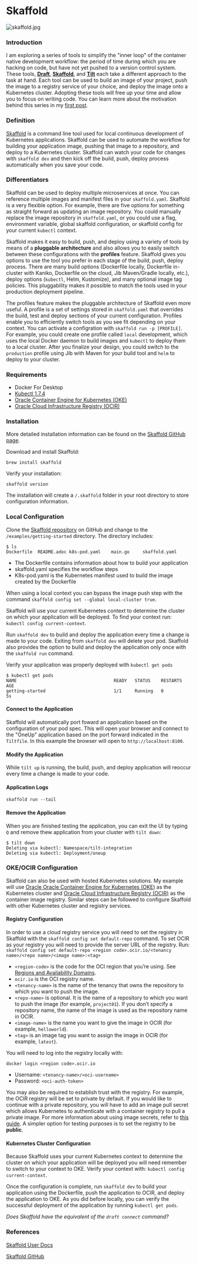 # Skaffold

![skaffold.jpg](https://github.com/GoogleContainerTools/skaffold/blob/master/logo/skaffold.jpg?raw=true)



### Introduction 

I am exploring a series of tools to simplify the "inner loop" of the container native development workflow: the period of time during which you are hacking on code, but have not yet pushed to a version control system. These tools, [**Draft**](draft.md), [**Skaffold**](skaffold.md), and [**Tilt**](tilt.md) each take a different approach to the task at hand.  Each tool can be used to build an image of your project, push the image to a registry service of your choice, and deploy the image onto a Kubernetes cluster. Adopting these tools will free up your time and allow you to focus on writing code. You can learn more about the motivation behind this series in my [first post](intro). 



### Definition 

[Skaffold](https://github.com/GoogleContainerTools/skaffold) is a command line tool used for local continuous development of Kubernetes applications. Skaffold can be used to automate the workflow for building your application image, pushing that image to a repository, and deploy to a Kubernetes cluster. Skaffold can watch your code for changes with `skaffold dev` and then kick off the build, push, deploy process automatically when you save your code. 



### Differentiators

Skaffold can be used to deploy multiple microservices at once. You can reference multiple images and manifest files in your `skaffold.yaml`. Skaffold is a very flexible option. For example, there are five options for something as straight forward as updating an image repository. You could manually replace the image repository in `skaffold.yaml`, or you could use a flag, environment variable, global skaffold configuration, or skaffold config for your current `kubectl` context. 

Skaffold makes it easy to build, push, and deploy using a variety of tools by means of a **pluggable architecture** and also allows you to easily switch between these configurations with the **profiles** feature. Skaffold gives you options to use the tool you prefer in each stage of the build, push, deploy process. There are many build options (Dockerfile locally, Dockerfile in-cluster with Kaniko, Dockerfile on the cloud, Jib Maven/Gradle locally, etc.), deploy options (`kubectl`, Helm, Kustomize), and many optional image tag policies. This pluggability makes it possible to match the tools used in your production deployment pipeline. 

The profiles feature makes the pluggable architecture of Skaffold even more useful. A profile is a set of settings stored in `skaffold.yaml` that overrides the build, test and deploy sections of your current configuration. Profiles enable you to efficiently switch tools as you see fit depending on your context. You can activate a configration with `skaffold run -p [PROFILE]`. For example, you could create one profile called `local` development, which uses the local Docker daemon to build images and `kubectl` to deploy them to a local cluster. After you finalize your design, you could switch to the `production` profile using Jib with Maven for your build tool and `helm` to deploy to your cluster. 



### Requirements

- Docker For Desktop
- [Kubectl 1.7.4](https://kubernetes.io/docs/tasks/tools/install-kubectl/)
- [Oracle Container Engine for Kubernetes (OKE)](https://docs.cloud.oracle.com/iaas/Content/ContEng/Concepts/contengoverview.htm)
- [Oracle Cloud Infrastructure Registry (OCIR)](https://docs.cloud.oracle.com/iaas/Content/Registry/Concepts/registryoverview.htm)



### Installation 

More detailed installation information can be found on the [Skaffold GitHub page](https://github.com/GoogleContainerTools/skaffold). 

Download and install Skaffold: 

`brew install skaffold`

Verify your installation: 

`skaffold version`

The installation will create a `/.skaffold` folder in your root directory to store configuration information.  



### Local Configuration 

Clone the [Skaffold repository](https://github.com/GoogleContainerTools/skaffold) on GitHub and change to the `/examples/getting-started` directory. The directory includes:

```
$ ls 
Dockerfile	README.adoc	k8s-pod.yaml	main.go		skaffold.yaml
```

- The Dockerfile contains information about how to build your application 
- skaffold.yaml specifies the workflow steps
- K8s-pod.yaml is the Kubernetes manifest used to build the image created by the Dockerfile

When using a local context you can bypass the image push step with the command `skaffold config set --global local-cluster true`. 

Skaffold will use your current Kubernetes context to determine the cluster on which your application will be deployed. To find your context run: `kubectl config current-context`. 

Run `skaffold dev` to build and deploy the application every time a change is made to your code. Exiting from `skaffold dev` will delete your pod. Skaffold also provides the option to build and deploy the application only once with the `skaffold run` command. 

Verify your application was properly deployed with `kubectl get pods`

```
$ kubectl get pods
NAME                                     READY   STATUS    RESTARTS   AGE
getting-started                          1/1     Running   0          5s
```

#### Connect to the Application 

Skaffold will automatically port foward an application based on the configuration of your pod spec. This will open your browser and connect to the "OneUp" application based on the port forward indicated in the `Tiltfile`. In this example the browser will open to `http://localhost:8100`.  

#### Modify the Application 

While `tilt up` is running, the build, push, and deploy application will reoccur every time a change is made to your code. 

#### Application Logs

`skaffold run --tail`

#### Remove the Application 

When you are finished testing the application, you can exit the UI by typing `Q` and remove thew application from your cluster with `tilt down`:

```
$ tilt down
Deleting via kubectl: Namespace/tilt-integration
Deleting via kubectl: Deployment/oneup
```





### OKE/OCIR Configuration 

Skaffold can also be used with hosted Kubernetes solutions. My example will use [Oracle Oracle Container Engine for Kubernetes (OKE)](https://docs.cloud.oracle.com/iaas/Content/ContEng/Concepts/contengoverview.htm) as the Kubernetes cluster and [Oracle Cloud Infrastructure Registry (OCIR)](https://docs.cloud.oracle.com/iaas/Content/Registry/Concepts/registryoverview.htm) as the container image registry. Similar steps can be followed to configure Skaffold with other Kubernetes cluster and registry services. 

#### Registry Configuration 

In order to use a cloud registry service you will need to set the registry in Skaffold with the `skaffold config set default-repo` command. To set OCIR as your registry you will need to provide the server URL of the registry. Run: `skaffold config set default-repo <region code>.ocir.io/<tenancy name>/<repo name>/<image name>:<tag>` 

- `<region-code>` is the code for the OCI region that you’re using. See [Regions and Availability Domains](https://docs.cloud.oracle.com/iaas/Content/General/Concepts/regions.htm).
- `ocir.io` is the OCI registry name.
- `<tenancy-name>` is the name of the tenancy that owns the repository to which you want to push the image.
- `<repo-name>` is optional. It is the name of a repository to which you want to push the image (for example, `project01`). If you don’t specify a repository name, the name of the image is used as the repository name in OCIR.
- `<image-name>` is the name you want to give the image in OCIR (for example, `helloworld`).
- `<tag>` is an image tag you want to assign the image in OCIR (for example, `latest`).

You will need to log into the registry locally with:

`docker login <region code>.ocir.io`

- Username: `<tenancy-name>/<oci-username>`
- Password: `<oci-auth-token>`

You may also be required to establish trust with the registry. For example, the OCIR registry will be set to private by default. If you would like to continue with a private repository, you will have to add an image pull secret which allows Kubernetes to authenticate with a container registry to pull a private image. For more information about using image secrets, refer to [this guide](https://www.oracle.com/webfolder/technetwork/tutorials/obe/oci/oke-and-registry/index.html). A simpler option for testing purposes is to set the registry to be **public**. 

#### Kubernetes Cluster Configuration 

Because Skaffold uses your current Kubernetes context to determine the cluster on which your application will be deployed you will need remember to switch to your context to OKE. Verify your context with: `kubectl config current-context`. 

Once the configuration is complete, run `skaffold dev` to build your application using the Dockerfile, push the application to OCIR, and deploy the application to OKE. As you did before locally, you can verify the successful deployment of the application by running `kubectl get pods`. 

*Does Skaffold have the equivalent of the `draft connect` command?* 

### 

### References

[Skaffold User Docs](https://skaffold.dev/)

[Skaffold GitHub](https://github.com/GoogleContainerTools/skaffold)

